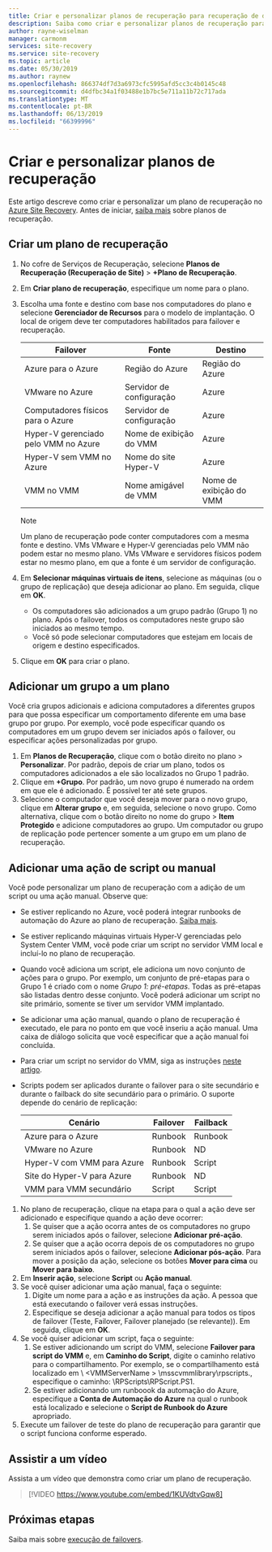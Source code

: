 ```yaml
---
title: Criar e personalizar planos de recuperação para recuperação de desastres usando o Azure Site Recovery | Microsoft Docs
description: Saiba como criar e personalizar planos de recuperação para recuperação de desastres usando o Azure Site Recovery.
author: rayne-wiselman
manager: carmonm
services: site-recovery
ms.service: site-recovery
ms.topic: article
ms.date: 05/30/2019
ms.author: raynew
ms.openlocfilehash: 866374df7d3a6973cfc5995afd5cc3c4b0145c48
ms.sourcegitcommit: d4dfbc34a1f03488e1b7bc5e711a11b72c717ada
ms.translationtype: MT
ms.contentlocale: pt-BR
ms.lasthandoff: 06/13/2019
ms.locfileid: "66399996"
---
```

# <a name="create-and-customize-recovery-plans"></a>Criar e personalizar planos de recuperação

Este artigo descreve como criar e personalizar um plano de recuperação no [Azure Site Recovery](site-recovery-overview.md). Antes de iniciar, [saiba mais](recovery-plan-overview.md) sobre planos de recuperação.

## <a name="create-a-recovery-plan"></a>Criar um plano de recuperação

1. No cofre de Serviços de Recuperação, selecione **Planos de Recuperação (Recuperação de Site)**  >  **+Plano de Recuperação**.
2. Em **Criar plano de recuperação**, especifique um nome para o plano.
3. Escolha uma fonte e destino com base nos computadores do plano e selecione **Gerenciador de Recursos** para o modelo de implantação. O local de origem deve ter computadores habilitados para failover e recuperação. 

   **Failover** | **Fonte** | **Destino** 
   --- | --- | ---
   Azure para o Azure | Região do Azure |Região do Azure
   VMware no Azure | Servidor de configuração | Azure
   Computadores físicos para o Azure | Servidor de configuração | Azure   
   Hyper-V gerenciado pelo VMM no Azure  | Nome de exibição do VMM | Azure
   Hyper-V sem VMM no Azure | Nome do site Hyper-V | Azure
   VMM no VMM |Nome amigável de VMM | Nome de exibição do VMM 

   > [!NOTE]
   > Um plano de recuperação pode conter computadores com a mesma fonte e destino. VMs VMware e Hyper-V gerenciadas pelo VMM não podem estar no mesmo plano. VMs VMware e servidores físicos podem estar no mesmo plano, em que a fonte é um servidor de configuração.

2. Em **Selecionar máquinas virtuais de itens**, selecione as máquinas (ou o grupo de replicação) que deseja adicionar ao plano. Em seguida, clique em **OK**.
    - Os computadores são adicionados a um grupo padrão (Grupo 1) no plano. Após o failover, todos os computadores neste grupo são iniciados ao mesmo tempo.
    - Você só pode selecionar computadores que estejam em locais de origem e destino especificados. 
1. Clique em **OK** para criar o plano.

## <a name="add-a-group-to-a-plan"></a>Adicionar um grupo a um plano

Você cria grupos adicionais e adiciona computadores a diferentes grupos para que possa especificar um comportamento diferente em uma base grupo por grupo. Por exemplo, você pode especificar quando os computadores em um grupo devem ser iniciados após o failover, ou especificar ações personalizadas por grupo.

1. Em **Planos de Recuperação**, clique com o botão direito no plano > **Personalizar**. Por padrão, depois de criar um plano, todos os computadores adicionados a ele são localizados no Grupo 1 padrão.
2. Clique em **+Grupo**. Por padrão, um novo grupo é numerado na ordem em que ele é adicionado. É possível ter até sete grupos.
3. Selecione o computador que você deseja mover para o novo grupo, clique em **Alterar grupo** e, em seguida, selecione o novo grupo. Como alternativa, clique com o botão direito no nome do grupo > **Item Protegido** e adicione computadores ao grupo. Um computador ou grupo de replicação pode pertencer somente a um grupo em um plano de recuperação.


## <a name="add-a-script-or-manual-action"></a>Adicionar uma ação de script ou manual

Você pode personalizar um plano de recuperação com a adição de um script ou uma ação manual. Observe que:

- Se estiver replicando no Azure, você poderá integrar runbooks de automação do Azure ao plano de recuperação. [Saiba mais](site-recovery-runbook-automation.md).
- Se estiver replicando máquinas virtuais Hyper-V gerenciadas pelo System Center VMM, você pode criar um script no servidor VMM local e incluí-lo no plano de recuperação.
- Quando você adiciona um script, ele adiciona um novo conjunto de ações para o grupo. Por exemplo, um conjunto de pré-etapas para o Grupo 1 é criado com o nome *Grupo 1: pré-etapas*. Todas as pré-etapas são listadas dentro desse conjunto. Você poderá adicionar um script no site primário, somente se tiver um servidor VMM implantado.
- Se adicionar uma ação manual, quando o plano de recuperação é executado, ele para no ponto em que você inseriu a ação manual. Uma caixa de diálogo solicita que você especificar que a ação manual foi concluída.
- Para criar um script no servidor do VMM, siga as instruções [neste artigo](hyper-v-vmm-recovery-script.md).
- Scripts podem ser aplicados durante o failover para o site secundário e durante o failback do site secundário para o primário. O suporte depende do cenário de replicação:
    
    **Cenário** | **Failover** | **Failback**
    --- | --- | --- 
    Azure para o Azure  | Runbook | Runbook
    VMware no Azure | Runbook | ND 
    Hyper-V com VMM para Azure | Runbook | Script
    Site do Hyper-V para Azure | Runbook | ND
    VMM para VMM secundário | Script | Script

1. No plano de recuperação, clique na etapa para o qual a ação deve ser adicionado e especifique quando a ação deve ocorrer:
    1. Se quiser que a ação ocorra antes de os computadores no grupo serem iniciados após o failover, selecione **Adicionar pré-ação**.
    1. Se quiser que a ação ocorra depois de os computadores no grupo serem iniciados após o failover, selecione **Adicionar pós-ação**. Para mover a posição da ação, selecione os botões **Mover para cima** ou **Mover para baixo**.
2. Em **Inserir ação**, selecione **Script** ou **Ação manual**.
3. Se você quiser adicionar uma ação manual, faça o seguinte:
    1. Digite um nome para a ação e as instruções da ação. A pessoa que está executando o failover verá essas instruções.
    1. Especifique se deseja adicionar a ação manual para todos os tipos de failover (Teste, Failover, Failover planejado (se relevante)). Em seguida, clique em **OK**.
4. Se você quiser adicionar um script, faça o seguinte:
    1. Se estiver adicionando um script do VMM, selecione **Failover para script do VMM** e, em **Caminho do Script**, digite o caminho relativo para o compartilhamento. Por exemplo, se o compartilhamento está localizado em \\ \<VMMServerName > \msscvmmlibrary\rpscripts., especifique o caminho: \RPScripts\RPScript.PS1.
    1. Se estiver adicionando um runboook da automação do Azure, especifique a **Conta de Automação do Azure** na qual o runbook está localizado e selecione o **Script de Runbook do Azure** apropriado.
5. Execute um failover de teste do plano de recuperação para garantir que o script funciona conforme esperado.

## <a name="watch-a-video"></a>Assistir a um vídeo

Assista a um vídeo que demonstra como criar um plano de recuperação.


> [!VIDEO https://www.youtube.com/embed/1KUVdtvGqw8]

## <a name="next-steps"></a>Próximas etapas

Saiba mais sobre [execução de failovers](site-recovery-failover.md).  

    
